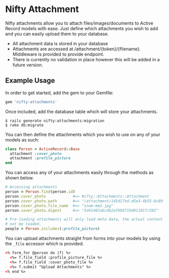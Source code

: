 # Nifty Attachment

Nifty attachments allow you to attach files/images/documents to Active Record models
with ease. Just define which attachments you wish to add and you can easily upload
them to your database.

* All attachment data is stored in your database 
* Attachments are accessed at /attachment/{token}/{filename}. Middleware is provided to provide endpoint. 
* There is currently no validation in place however this will be added in a future version.


## Example Usage

In order to get started, add the gem to your Gemfile:

```ruby
gem 'nifty-attachments'
```

Once included, add the database table which will store your attachments.

```
$ rails generate nifty:attachments:migration
$ rake db:migrate
```

You can then define the attachments which you wish to use on any of your
models as such:

```ruby
class Person < ActiveRecord::Base
  attachment :cover_photo
  attachment :profile_picture
end
```

You can access any of your attachments easily through the methods as shown 
below.

```ruby
# Accessing attachments
person = Person.find(person.id)
person.cover_photo            #=> Nifty::Attachments::Attachment
person.cover_photo.path       #=> "/attachment/145d17ed-d5e3-4b55-8c89-ecad9521ad73/snom-mm2.jpg"
person.cover_photo.file_name  #=> "snom-mm2.jpg"
person.cover_photo.digest     #=> "5d41402abc4b2a76b9719d911017c592"

# Pre-loading attachments will only load meta data, the actual content will
# not be loaded.
people = Person.includes(:profile_picture)
```

You can upload attachments straight from forms into your models by using the
`_file` accessor which is provided. 

```html
<% form_for @person do |f| %>
  <%= f.file_field :profile_picture_file %>
  <%= f.file_field :cover_photo_file %>
  <%= f.submit "Upload Attachments" %>
<% end %>
```


